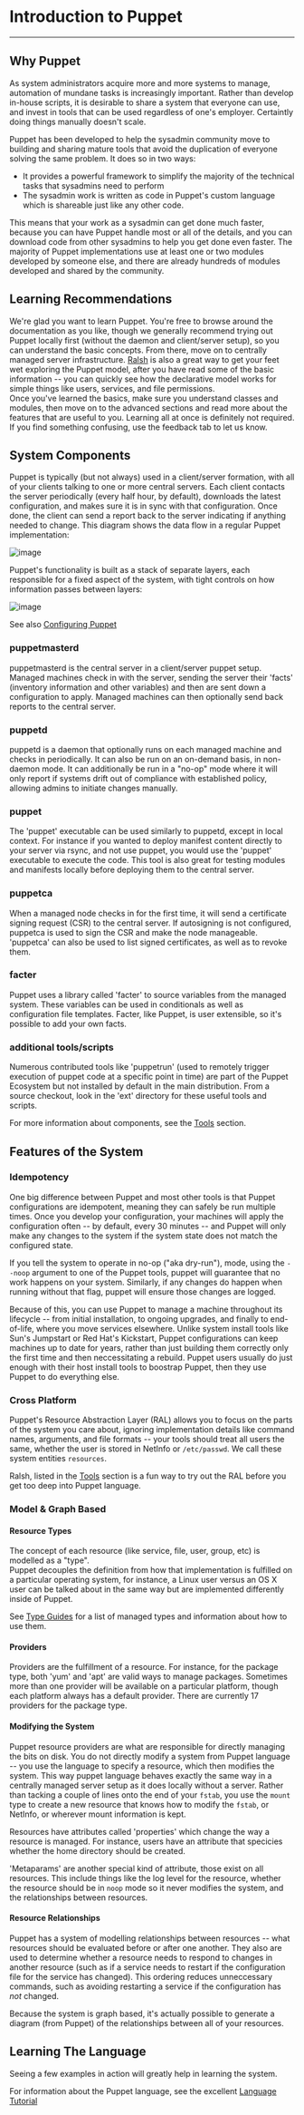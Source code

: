 Introduction to Puppet
======================

* * *

Why Puppet
----------

As system administrators acquire more and more systems to manage, automation
of mundane tasks is increasingly important.  Rather than develop in-house
scripts, it is desirable to share a system that everyone can use, and invest
in tools that can be used regardless of one's employer.  Certaintly doing
things manually doesn't scale.

Puppet has been developed to help the sysadmin community move to
building and sharing mature tools that avoid the duplication of
everyone solving the same problem. It does so in two ways:

-   It provides a powerful framework to simplify the majority of
    the technical tasks that sysadmins need to perform
-   The sysadmin work is written as code in Puppet's custom
    language which is shareable just like any other code.

This means that your work as a sysadmin can get done much faster,
because you can have Puppet handle most or all of the details, and
you can download code from other sysadmins to help you get done
even faster. The majority of Puppet implementations use at least
one or two modules developed by someone else, and there are already
hundreds of modules developed and shared by the community.

Learning Recommendations
------------------------

We're glad you want to learn Puppet.  You're free to browse around the documentation as you like, though we generally recommend trying out Puppet locally first (without the 
daemon and client/server setup), so you
can understand the basic concepts.  From there, move on to
centrally managed server infrastructure.   [Ralsh](/guides/tools.html)
is also a great way to get your feet wet exploring the Puppet model,
after you have read some of the basic information -- you can quickly see how
the declarative model works for simple things like users, services, and file permissions.   
Once you've learned the basics, make sure you understand classes and modules, 
then move on to the advanced sections and read more about the features 
that are useful to you.  Learning all at once is definitely not required.
If you find something confusing, use the feedback tab to let us know.

System Components
-----------------

Puppet is typically (but not always) used in a client/server formation, with all
of your clients talking to one or more central servers. Each client
contacts the server periodically (every half hour, by default),
downloads the latest configuration, and makes sure it is in sync with
that configuration.  Once done, the client can send a report back to the
server indicating if anything needed to change. This diagram shows
the data flow in a regular Puppet implementation:

![image](http://reductivelabs.com/images/Puppet_Star.png)

Puppet's functionality is built as a stack of separate layers, each
responsible for a fixed aspect of the system, with tight controls
on how information passes between layers:

![image](http://reductivelabs.com/images/Puppet_Layers.png)

See also [Configuring Puppet](/guides/configuring.html)

### puppetmasterd

puppetmasterd is the central server in a client/server puppet setup.
Managed machines check in with the server, sending the server their
'facts' (inventory information and other variables) and then are
sent down a configuration to apply.  Managed machines can then
optionally send back reports to the central server.

### puppetd

puppetd is a daemon that optionally runs on each managed machine
and checks in periodically.  It can also be run on an on-demand
basis, in non-daemon mode.   It can additionally be run in a "no-op"
mode where it will only report if systems drift out of compliance
with established policy, allowing admins to initiate changes
manually.

### puppet

The 'puppet' executable can be used similarly to puppetd, except
in local context.  For instance if you wanted to deploy manifest
content directly to your server via rsync, and not use puppet,
you would use the 'puppet' executable to execute the code.  This tool
is also great for testing modules and manifests locally before
deploying them to the central server.

### puppetca

When a managed node checks in for the first time, it will send
a certificate signing request (CSR) to the central server.  If
autosigning is not configured, puppetca is used to sign the CSR
and make the node manageable.  'puppetca' can also be used
to list signed certificates, as well as to revoke them.

### facter

Puppet uses a library called 'facter' to source variables
from the managed system.   These variables can be used in conditionals
as well as configuration file templates.  Facter, like Puppet,
is user extensible, so it's possible to add your own facts.

### additional tools/scripts

Numerous contributed tools like 'puppetrun' (used
to remotely trigger execution of puppet code at a specific point in time)
are part of the Puppet Ecosystem but not installed by default in the main
distribution.  From a source checkout, look in the 'ext' directory
for these useful tools and scripts.

For more information about components, see the [Tools](/guides/tools.html) section.

Features of the System
----------------------

### Idempotency

One big difference between Puppet and most other tools is
that Puppet configurations are idempotent, meaning they can safely
be run multiple times. Once you develop your configuration, your
machines will apply the configuration often -- by default, every 30
minutes -- and Puppet will only make any changes to the system if
the system state does not match the configured state.

If you tell the system to operate in no-op ("aka
dry-run"), mode, using the `--noop` argument to one of the Puppet
tools, puppet will guarantee that no work happens on
your system. Similarly, if any changes do happen when running
without that flag, puppet will ensure those changes are logged.

Because of this, you can use Puppet to manage a machine throughout its
lifecycle -- from initial installation, to ongoing upgrades, and
finally to end-of-life, where you move services elsewhere. Unlike
system install tools like Sun's Jumpstart or Red Hat's Kickstart,
Puppet configurations can keep machines up to date for years,
rather than just building them correctly only the first time
and then neccessitating a rebuild.  Puppet users usually do just enough with
their host install tools to boostrap Puppet, then they use
Puppet to do everything else.

### Cross Platform

Puppet's Resource Abstraction Layer (RAL) allows you to focus on the parts of the system
you care about, ignoring implementation details like command
names, arguments, and file formats -- your tools should treat all
users the same, whether the user is stored in NetInfo or
`/etc/passwd`.  We call these system entities
`resources`.

Ralsh, listed in the [Tools](/guides/tools.html) section is a fun way to 
try out the RAL before you get too deep into Puppet language.

### Model & Graph Based

#### Resource Types

The concept of each resource (like service, file, user, group, etc) is modelled as a "type".   
Puppet decouples the definition from how
that implementation is fulfilled on a particular operating system,
for instance, a Linux user versus an OS X user can be talked about in the same way
but are implemented differently inside of Puppet.

See [Type Guides](/guides/types/) for a list of managed types
and information about how to use them.

#### Providers

Providers are the fulfillment of a resource.  For instance, for
the package type, both 'yum' and 'apt' are valid ways to manage
packages.  Sometimes more than one provider will be available
on a particular platform, though each platform always has
a default provider.  There are currently 17 providers
for the package type.

#### Modifying the System

Puppet resource providers are what are responsible for directly managing the
bits on disk. You do not directly modify a system from Puppet language
-- you use the language to specify a resource, which then
modifies the system.   This way puppet language behaves exactly the same
way in a centrally managed server setup as it does locally without a server.
Rather than tacking a couple of lines onto
the end of your `fstab`, you use the `mount` type to create a new
resource that knows how to modify the `fstab`, or NetInfo, or
wherever mount information is kept.

Resources have attributes called 'properties' which change
the way a resource is managed.  For instance, users have an
attribute that specicies whether the home directory should
be created.

'Metaparams' are another special kind of attribute, those exist on 
all resources.  This include things like
the log level for the resource, whether the resource should be in
`noop` mode so it never modifies the system, and the relationships
between resources.

#### Resource Relationships

Puppet has a system of modelling relationships between resources
-- what resources should be evaluated before or after one another.
They also are used to determine whether a resource needs to respond to changes in
another resource (such as if a service needs to restart if the configuration
file for the service has changed).  This ordering reduces unneccessary commands, 
such as avoiding restarting a service
if the configuration has *not* changed.  

Because the system is graph based, it's actually possible to generate a diagram
(from Puppet) of the relationships between all of your resources.

Learning The Language
---------------------

Seeing a few examples in action will greatly help in learning the system.

For information about the Puppet language, see the excellent
[Language Tutorial](/guides/language_tutorial.html)


